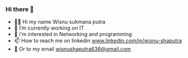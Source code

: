 ### Hi there 👋

- 🙋‍♂️ Hi my name Wisnu sukmana putra
- 🔭 I’m currently working on IT
- 👀 i'm interested in Networking and programming
- 📫 How to reach me on linkedin www.linkedin.com/in/wisnu-shaputra
- 📧 Or to my email wisnushaputra636@gmail.com
  



